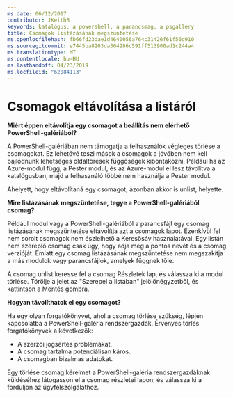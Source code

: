 ```yaml
---
ms.date: 06/12/2017
contributor: JKeithB
keywords: katalógus, a powershell, a parancsmag, a psgallery
title: Csomagok listázásának megszüntetése
ms.openlocfilehash: fb66fd23dae1d4640056a764c31426f61f56d910
ms.sourcegitcommit: e7445ba8203da304286c591ff513900ad1c244a4
ms.translationtype: MT
ms.contentlocale: hu-HU
ms.lasthandoff: 04/23/2019
ms.locfileid: "62084113"
---
```

# <a name="unlisting-packages"></a>Csomagok eltávolítása a listáról

**Miért éppen eltávolítja egy csomagot a beállítás nem elérhető PowerShell-galériából?**

A PowerShell-galériában nem támogatja a felhasználók végleges törlése a csomagokat.
Ez lehetővé teszi mások a csomagok a jövőben nem kell bajlódnunk lehetséges oldaltörések függőségek kibontakozni.
Például ha az Azure-modul függ, a Pester modul, és az Azure-modul el lesz távolítva a katalógusban, majd a felhasználó többé nem használja a Pester modul.

Ahelyett, hogy eltávolítaná egy csomagot, azonban akkor is unlist, helyette.

**Mire listázásának megszüntetése, tegye a PowerShell-galériából csomag?**

Például modul vagy a PowerShell-galériából a parancsfájl egy csomag listázásának megszüntetése eltávolítja azt a csomagok lapot. Ezenkívül fel nem sorolt csomagok nem észlelhető a Keresősáv használatával.
Egy listán nem szereplő csomag csak úgy, hogy adja meg a pontos nevét és a csomag verzióját.
Emiatt egy csomag listázásának megszüntetése nem megszakítja a más modulok vagy parancsfájlok, amelyek függnek tőle.

A csomag unlist keresse fel a csomag Részletek lap, és válassza ki a modul törlése. Törölje a jelet az "Szerepel a listában" jelölőnégyzetből, és kattintson a Mentés gombra.

**Hogyan távolíthatok el egy csomagot?**

Ha egy olyan forgatókönyvet, ahol a csomag törlése szükség, lépjen kapcsolatba a PowerShell-galéria rendszergazdák.
Érvényes törlés forgatókönyvek a következők:
- A szerzői jogsértés problémákat.
- A csomag tartalma potenciálisan káros.
- A csomagban bizalmas adatokat.

Egy törlése csomag kérelmet a PowerShell-galéria rendszergazdáknak küldéséhez látogasson el a csomag részletei lapon, és válassza ki a forduljon az ügyfélszolgálathoz.
